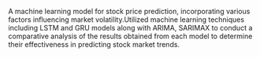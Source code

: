 
A machine learning model for stock price prediction, incorporating various factors influencing market volatility.Utilized machine learning techniques including LSTM and GRU models along with ARIMA, SARIMAX
to conduct a comparative analysis of the results obtained from each model to determine their effectiveness in predicting stock market trends.
